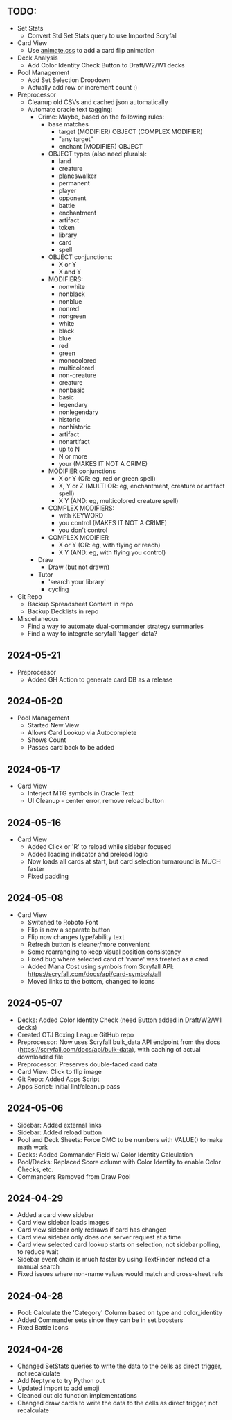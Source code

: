 ## TODO:
- Set Stats
  - Convert Std Set Stats query to use Imported Scryfall
- Card View
  - Use [animate.css](https://animate.style/) to add a card flip animation
- Deck Analysis
  - Add Color Identity Check Button to Draft/W2/W1 decks
- Pool Management
  - Add Set Selection Dropdown
  - Actually add row or increment count :)
- Preprocessor
  - Cleanup old CSVs and cached json automatically
  - Automate oracle text tagging:
    - Crime: Maybe, based on the following rules:
      - base matches
        - target (MODIFIER) OBJECT (COMPLEX MODIFIER)
        - "any target"
        - enchant (MODIFIER) OBJECT
      - OBJECT types (also need plurals):
        - land
        - creature
        - planeswalker
        - permanent
        - player
        - opponent
        - battle
        - enchantment
        - artifact
        - token
        - library
        - card
        - spell
      - OBJECT conjunctions:
        - X or Y
        - X and Y
      - MODIFIERS:
        - nonwhite
        - nonblack
        - nonblue
        - nonred
        - nongreen
        - white
        - black
        - blue
        - red
        - green
        - monocolored
        - multicolored
        - non-creature
        - creature
        - nonbasic
        - basic
        - legendary
        - nonlegendary
        - historic
        - nonhistoric
        - artifact
        - nonartifact
        - up to N
        - N or more
        - your          (MAKES IT NOT A CRIME)
      - MODIFIER conjunctions
        - X or Y   (OR: eg, red or green spell)
        - X, Y or Z   (MULTI OR: eg, enchantment, creature or artifact spell)
        - X Y      (AND: eg, multicolored creature spell)
      - COMPLEX MODIFIERS:
        - with KEYWORD
        - you control   (MAKES IT NOT A CRIME)
        - you don't control
      - COMPLEX MODIFIER 
        - X or Y   (OR: eg, with flying or reach)
        - X Y      (AND: eg, with flying you control)
    - Draw
      - Draw (but not drawn)
    - Tutor
      - 'search your library'
      - cycling
- Git Repo
  - Backup Spreadsheet Content in repo
  - Backup Decklists in repo
- Miscellaneous
  - Find a way to automate dual-commander strategy summaries
  - Find a way to integrate scryfall 'tagger' data?

## 2024-05-21
- Preprocessor
  - Added GH Action to generate card DB as a release

## 2024-05-20
- Pool Management
  - Started New View
  - Allows Card Lookup via Autocomplete
  - Shows Count
  - Passes card back to be added

## 2024-05-17
- Card View
  - Interject MTG symbols in Oracle Text
  - UI Cleanup - center error, remove reload button

## 2024-05-16
- Card View
  - Added Click or 'R' to reload while sidebar focused
  - Added loading indicator and preload logic
  - Now loads all cards at start, but card selection turnaround is MUCH faster
  - Fixed padding

## 2024-05-08
- Card View
  - Switched to Roboto Font
  - Flip is now a separate button
  - Flip now changes type/ability text
  - Refresh button is cleaner/more convenient
  - Some rearranging to keep visual position consistency
  - Fixed bug where selected card of 'name' was treated as a card
  - Added Mana Cost using symbols from Scryfall API: https://scryfall.com/docs/api/card-symbols/all
  - Moved links to the bottom, changed to icons


## 2024-05-07
- Decks: Added Color Identity Check (need Button added in Draft/W2/W1 decks)
- Created OTJ Boxing League GitHub repo
- Preprocessor: Now uses Scryfall bulk_data API endpoint from the docs (https://scryfall.com/docs/api/bulk-data), with caching of actual downloaded file
- Preprocessor: Preserves double-faced card data
- Card View: Click to flip image 
- Git Repo: Added Apps Script
- Apps Script: Initial lint/cleanup pass

## 2024-05-06
- Sidebar: Added external links
- Sidebar: Added reload button
- Pool and Deck Sheets: Force CMC to be numbers with VALUE() to make math work
- Decks: Added Commander Field w/ Color Identity Calculation
- Pool/Decks: Replaced Score column with Color Identity to enable Color Checks, etc.
- Commanders Removed from Draw Pool

## 2024-04-29
- Added a card view sidebar
- Card view sidebar loads images
- Card view sidebar only redraws if card has changed
- Card view sidebar only does one server request at a time
- Card view selected card lookup starts on selection, not sidebar polling, to reduce wait
- Sidebar event chain is much faster by using TextFinder instead of a manual search
- Fixed issues where non-name values would match and cross-sheet refs

## 2024-04-28
- Pool: Calculate the 'Category' Column based on type and color_identity
- Added Commander sets since they can be in set boosters
- Fixed Battle Icons

## 2024-04-26
- Changed SetStats queries to write the data to the cells as direct trigger, not recalculate
- Add Neptyne to try Python out
- Updated import to add emoji
- Cleaned out old function implementations
- Changed draw cards to write the data to the cells as direct trigger, not recalculate
